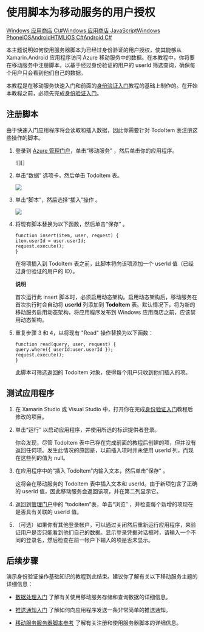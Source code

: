 <properties linkid="develop-mobile-tutorials-authorize-users-in-scripts-xamarin-android" urlDisplayName="Authorize Users in Scripts (Xamarin.Android)" pageTitle="Authorize users in scripts (Xamarin.Android) - Azure Mobile Services" metaKeywords="Azure authorizing user, Xamarin.Android scripts authorization, authorize mobile services" description="Learn how to authorize users with scripts in your Azure Mobile Services app for Xamarin.Android." metaCanonical="" disqusComments="1" umbracoNaviHide="1" title="Use scripts to authorize users in Mobile Services" authors="" />
<tags ms.service=""
    ms.date=""
    wacn.date="04/11/2015"
    />

# 使用脚本为移动服务的用户授权

<div class="dev-center-tutorial-selector sublanding"> 
	<a href="/zh-cn/develop/mobile/tutorials/authorize-users-in-scripts-dotnet" title="Windows Store C#">Windows 应用商店 C\#</a><a href="/zh-cn/develop/mobile/tutorials/authorize-users-in-scripts-js" title="Windows Store JavaScript">Windows 应用商店 JavaScript</a><a href="/zh-cn/develop/mobile/tutorials/authorize-users-in-scripts-wp8" title="Windows Phone">Windows Phone</a><a href="/zh-cn/develop/mobile/tutorials/authorize-users-in-scripts-ios" title="iOS">iOS</a><a href="/zh-cn/develop/mobile/tutorials/authorize-users-in-scripts-android" title="Android">Android</a><a href="/zh-cn/develop/mobile/tutorials/authorize-users-in-scripts-html" title="HTML">HTML</a><a href="/zh-cn/develop/mobile/tutorials/authorize-users-in-scripts-xamarin-ios" title="Xamarin.iOS">iOS C#</a><a href="/zh-cn/develop/mobile/tutorials/authorize-users-in-scripts-xamarin-android" title="Xamarin.Android" class="current">Android C#</a>
</div>

本主题说明如何使用服务器脚本为已经过身份验证的用户授权，使其能够从 Xamarin.Android 应用程序访问 Azure 移动服务中的数据。在本教程中，你将要在移动服务中注册脚本，以基于经过身份验证的用户的 userId 筛选查询，确保每个用户只会看到他们自己的数据。

本教程是在移动服务快速入门和前面的[身份验证入门][]教程的基础上制作的。在开始本教程之前，必须先完成[身份验证入门][]。

<a name="register-scripts"></a>
## 注册脚本

由于快速入门应用程序将会读取和插入数据，因此你需要针对 TodoItem 表注册这些操作的脚本。

1.  登录到 [Azure 管理门户][]，单击“移动服务” ，然后单击你的应用程序。

    ![][]

2.  单击“数据” 选项卡，然后单击 TodoItem  表。

    ![][1]

3.  单击“脚本”，然后选择“插入”操作 。

    ![][2]

4.  将现有脚本替换为以下函数，然后单击“保存” 。

        function insert(item, user, request) {
        item.userId = user.userId;    
        request.execute();
        }

    在将项插入到 TodoItem 表之前，此脚本将向该项添加一个 userId 值（已经过身份验证的用户的 ID）。

    <div class="dev-callout"><b>说明</b>

    <p>首次运行此 insert 脚本时，必须启用动态架构。启用动态架构后，移动服务在首次执行时会自动将 <b>userId</b> 列添加到 <b>TodoItem</b> 表。默认情况下，将为新的移动服务启用动态架构，将应用程序发布到 Windows 应用商店之前，应该禁用动态架构。</p>
	</div>

5.  重复步骤 3 和 4，以将现有 "Read" 操作替换为以下函数：

        function read(query, user, request) {
        query.where({ userId:user.userId });    
        request.execute();
        }

    此脚本可筛选返回的 TodoItem 对象，使得每个用户只收到他们插入的项。

## 测试应用程序

1.  在 Xamarin Studio 或 Visual Studio 中，打开你在完成[身份验证入门][]教程后修改的项目。

2.  单击“运行” 以启动应用程序，并使用所选的标识提供者登录。

    你会发现，尽管 TodoItem 表中已存在完成前面的教程后创建的项，但并没有返回任何项。发生此情况的原因是，以前插入项时并未使用 userId 列，而现在这些列的值为 null。

3.  在应用程序中的“插入 TodoItem”内输入文本，然后单击“保存” 。

    这将会在移动服务的 TodoItem 表中插入文本和 userId。由于新项包含了正确的 userId 值，因此移动服务会返回该项，并在第二列显示它。

4.  返回到[管理门户][Azure 管理门户]中的 “todoitem”表，单击“浏览” ，并检查每个新增的项现在是否具有关联的 userId 值。

5.  （可选）如果你有其他登录帐户，可以通过关闭然后重新运行应用程序，来验证用户是否只能看到他们自己的数据。显示登录凭据对话框时，请输入一个不同的登录名，然后检查在前一帐户下输入的项是否未显示。

## 后续步骤

演示身份验证操作基础知识的教程到此结束。建议你了解有关以下移动服务主题的详细信息：

-   [数据处理入门][]
    了解有关使用移动服务存储和查询数据的详细信息。

-   [推送通知入门][]
    了解如何向应用程序发送一条非常简单的推送通知。

-   [移动服务服务器脚本参考][]
    了解有关注册和使用服务器脚本的详细信息。

  [Windows 应用商店 C\#]: /zh-cn/develop/mobile/tutorials/authorize-users-in-scripts-dotnet "Windows 应用商店 C#"
  [Windows 应用商店 JavaScript]: /zh-cn/develop/mobile/tutorials/authorize-users-in-scripts-js "Windows 应用商店 JavaScript"
  [Windows Phone]: /zh-cn/develop/mobile/tutorials/authorize-users-in-scripts-wp8 "Windows Phone"
  [iOS]: /zh-cn/develop/mobile/tutorials/authorize-users-in-scripts-ios "iOS"
  [Android]: /zh-cn/develop/mobile/tutorials/authorize-users-in-scripts-android "Android"
  [HTML]: /zh-cn/develop/mobile/tutorials/authorize-users-in-scripts-html "HTML"
  [iOS C\#]: /zh-cn/develop/mobile/tutorials/authorize-users-in-scripts-xamarin-ios "Xamarin.iOS"
  [Android C\#]: /zh-cn/develop/mobile/tutorials/authorize-users-in-scripts-xamarin-android "Xamarin.Android"
  [身份验证入门]: /zh-cn/develop/mobile/tutorials/get-started-with-users-xamarin-android
  [Azure 管理门户]: https://manage.windowsazure.cn/
  [0]: ./media/partner-xamarin-mobile-services-android-authorize-users-in-scripts/mobile-services-selection.png
  [1]: ./media/partner-xamarin-mobile-services-android-authorize-users-in-scripts/mobile-portal-data-tables.png
  [2]: ./media/partner-xamarin-mobile-services-android-authorize-users-in-scripts/mobile-insert-script-users.png
  [数据处理入门]: /zh-cn/develop/mobile/tutorials/get-started-with-data-xamarin-android
  [推送通知入门]: /zh-cn/develop/mobile/tutorials/get-started-with-push-xamarin-android
  [移动服务服务器脚本参考]: http://go.microsoft.com/fwlink/p/?LinkId=262293
